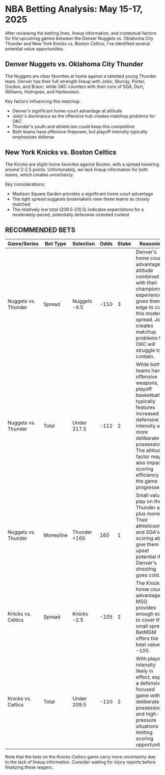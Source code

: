 # NBA Betting Analysis: May 15-17, 2025

After reviewing the betting lines, lineup information, and contextual factors for the upcoming games between the Denver Nuggets vs. Oklahoma City Thunder and New York Knicks vs. Boston Celtics, I've identified several potential value opportunities.

## Denver Nuggets vs. Oklahoma City Thunder

The Nuggets are clear favorites at home against a talented young Thunder team. Denver has their full-strength lineup with Jokic, Murray, Porter, Gordon, and Braun, while OKC counters with their core of SGA, Dort, Williams, Holmgren, and Hartenstein.

Key factors influencing this matchup:
- Denver's significant home-court advantage at altitude
- Jokic's dominance as the offensive hub creates matchup problems for OKC
- Thunder's youth and athleticism could keep this competitive
- Both teams have offensive firepower, but playoff intensity typically emphasizes defense

## New York Knicks vs. Boston Celtics

The Knicks are slight home favorites against Boston, with a spread hovering around 2-2.5 points. Unfortunately, we lack lineup information for both teams, which creates uncertainty.

Key considerations:
- Madison Square Garden provides a significant home court advantage
- The tight spread suggests bookmakers view these teams as closely matched
- The relatively low total (209.5-210.5) indicates expectations for a moderately-paced, potentially defensive-oriented contest

## RECOMMENDED BETS

| Game/Series | Bet Type | Selection | Odds | Stake | Reasoning |
|-------------|----------|-----------|------|-------|-----------|
| Nuggets vs. Thunder | Spread | Nuggets -4.5 | -110 | 3 | Denver's home court advantage at altitude combined with their championship experience gives them an edge to cover this moderate spread. Jokic creates matchup problems that OKC will struggle to contain. |
| Nuggets vs. Thunder | Total | Under 217.5 | -112 | 2 | While both teams have offensive weapons, playoff basketball typically features increased defensive intensity and more deliberate possessions. The altitude factor may also impact scoring efficiency as the game progresses. |
| Nuggets vs. Thunder | Moneyline | Thunder +160 | 160 | 1 | Small value play on the Thunder at plus money. Their athleticism and SGA's scoring ability give them upset potential if Denver's shooting goes cold. |
| Knicks vs. Celtics | Spread | Knicks -2.5 | -105 | 2 | The Knicks' home court advantage at MSG provides enough edge to cover this small spread. BetMGM offers the best value at -105. |
| Knicks vs. Celtics | Total | Under 209.5 | -110 | 2 | With playoff intensity likely in effect, expect a defensively focused game with deliberate possessions and high-pressure situations limiting scoring opportunities. |

Note that the bets on the Knicks-Celtics game carry more uncertainty due to the lack of lineup information. Consider waiting for injury reports before finalizing these wagers.